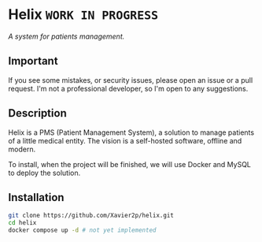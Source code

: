 # Helix `WORK IN PROGRESS`

*A system for patients management.*

## Important

If you see some mistakes, or security issues, please open an issue or a pull request.
I'm not a professional developer, so I'm open to any suggestions.

## Description

Helix is a PMS (Patient Management System), a solution to manage patients of a little medical entity.
The vision is a self-hosted software, offline and modern.

To install, when the project will be finished, we will use Docker and MySQL to deploy the solution.

## Installation

```bash
git clone https://github.com/Xavier2p/helix.git
cd helix
docker compose up -d # not yet implemented
```
